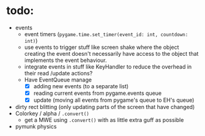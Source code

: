 # todo: 
- events
  - event timers (`pygame.time.set_timer(event_id: int, countdown: int)`)
  - use events to trigger stuff like screen shake where the object creating the event doesn't necessarily have access to the object that implements the event behaviour.
  - integrate events in stuff like KeyHandler to reduce the overhead in their read /update actions?
  - Have EventQueue manage 
    - [x] adding new events (to a separate list)
    - [x] reading current events from pygame.events queue
    - [x] update (moving all events from pygame's queue to EH's queue)
- dirty rect blitting (only updating parts of the screen that have changed) 
- Colorkey / alpha / `.convert()`
  - get a MWE using `.convert()` with as little extra guff as possible
- pymunk physics